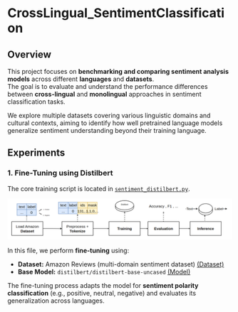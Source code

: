 # CrossLingual_SentimentClassification

## Overview
This project focuses on **benchmarking and comparing sentiment analysis models** across different **languages** and **datasets**.  
The goal is to evaluate and understand the performance differences between **cross-lingual** and **monolingual** approaches in sentiment classification tasks.

We explore multiple datasets covering various linguistic domains and cultural contexts, aiming to identify how well pretrained language models generalize sentiment understanding beyond their training language.

## Experiments

### 1. Fine-Tuning using **Distilbert**

The core training script is located in [`sentiment_distilbert.py`](sentiment_distilbert.py).

![Experiment1](src/exp1.png)

In this file, we perform **fine-tuning** using:
- **Dataset:** Amazon Reviews (multi-domain sentiment dataset)  [(Dataset)](https://www.kaggle.com/datasets/mexwell/amazon-reviews-multi/data)
- **Base Model:** `distilbert/distilbert-base-uncased` [(Model)](https://huggingface.co/distilbert/distilbert-base-uncased)

The fine-tuning process adapts the model for **sentiment polarity classification** (e.g., positive, neutral, negative) and evaluates its generalization across languages.

